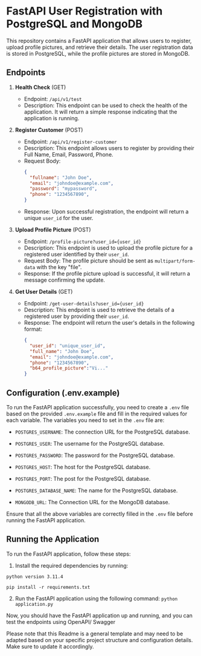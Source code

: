 
# FastAPI User Registration with PostgreSQL and MongoDB

This repository contains a FastAPI application that allows users to register, upload profile pictures, and retrieve their details. The user registration data is stored in PostgreSQL, while the profile pictures are stored in MongoDB.

## Endpoints

1. **Health Check** (GET)
   - Endpoint: `/api/v1/test`
   - Description: This endpoint can be used to check the health of the application. It will return a simple response indicating that the application is running.

2. **Register Customer** (POST)
   - Endpoint: `/api/v1/register-customer`
   - Description: This endpoint allows users to register by providing their Full Name, Email, Password, Phone.
   - Request Body:
      ```json
      {
        "fullname": "John Doe",
        "email": "johndoe@example.com",
        "password": "mypassword",
        "phone": "1234567890",
      }
      ```
   - Response: Upon successful registration, the endpoint will return a unique `user_id` for the user.

3. **Upload Profile Picture** (POST)
   - Endpoint: `/profile-picture?user_id={user_id}`
   - Description: This endpoint is used to upload the profile picture for a registered user identified by their `user_id`.
   - Request Body: The profile picture should be sent as `multipart/form-data` with the key "file".
   - Response: If the profile picture upload is successful, it will return a message confirming the update.

4. **Get User Details** (GET)
   - Endpoint: `/get-user-details?user_id={user_id}`
   - Description: This endpoint is used to retrieve the details of a registered user by providing their `user_id`.
   - Response: The endpoint will return the user's details in the following format:
      ```json
      {
        "user_id": "unique_user_id",
        "full_name": "John Doe",
        "email": "johndoe@example.com",
        "phone": "1234567890",
        "b64_profile_picture":"Vi..."
      }
      ```
## Configuration (.env.example)

To run the FastAPI application successfully, you need to create a `.env` file based on the provided `.env.example` file and fill in the required values for each variable. The variables you need to set in the `.env` file are:

- `POSTGRES_USERNAME`: The connection URL for the PostgreSQL database.
- `POSTGRES_USER`: The username for the PostgreSQL database.
- `POSTGRES_PASSWORD`: The password for the PostgreSQL database.
- `POSTGRES_HOST`: The host for the PostgreSQL database.
- `POSTGRES_PORT`: The post for the PostgreSQL database.
- `POSTGRES_DATABASE_NAME`: The name for the PostgreSQL database.

- `MONGODB_URL`: The Connection URL for the MongoDB database.


Ensure that all the above variables are correctly filled in the `.env` file before running the FastAPI application.

## Running the Application

To run the FastAPI application, follow these steps:

1. Install the required dependencies by running:

`python version 3.11.4`

`pip install -r requirements.txt`

2. Run the FastAPI application using the following command:
`python application.py`


Now, you should have the FastAPI application up and running, and you can test the endpoints using OpenAPI/ Swagger

Please note that this Readme is a general template and may need to be adapted based on your specific project structure and configuration details. Make sure to update it accordingly.

